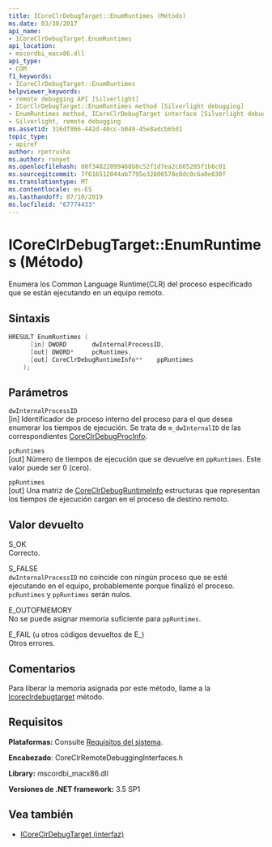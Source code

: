 ```yaml
---
title: ICoreClrDebugTarget::EnumRuntimes (Método)
ms.date: 03/30/2017
api_name:
- ICoreClrDebugTarget.EnumRuntimes
api_location:
- mscordbi_macx86.dll
api_type:
- COM
f1_keywords:
- ICoreClrDebugTarget::EnumRuntimes
helpviewer_keywords:
- remote debugging API [Silverlight]
- ICorClrDebugTarget::EnumRuntimes method [Silverlight debugging]
- EnumRuntimes method, ICoreClrDebugTarget interface [Silverlight debugging]
- Silverlight, remote debugging
ms.assetid: 316df866-442d-40cc-b049-45e8adcb65d1
topic_type:
- apiref
author: rpetrusha
ms.author: ronpet
ms.openlocfilehash: 08f34822099468b8c52f1d7ea2c665205f1b6c01
ms.sourcegitcommit: 7f616512044ab7795e32806578e8dc0c6a0e038f
ms.translationtype: MT
ms.contentlocale: es-ES
ms.lasthandoff: 07/10/2019
ms.locfileid: "67774433"
---
```

# <a name="icoreclrdebugtargetenumruntimes-method"></a>ICoreClrDebugTarget::EnumRuntimes (Método)
Enumera los Common Language Runtime(CLR) del proceso especificado que se están ejecutando en un equipo remoto.  
  
## <a name="syntax"></a>Sintaxis  
  
```cpp  
HRESULT EnumRuntimes (  
      [in] DWORD       dwInternalProcessID,  
      [out] DWORD*     pcRuntimes,  
      [out] CoreClrDebugRuntimeInfo**    ppRuntimes  
    );  
```  
  
## <a name="parameters"></a>Parámetros  
 `dwInternalProcessID`  
 [in] Identificador de proceso interno del proceso para el que desea enumerar los tiempos de ejecución. Se trata de `m_dwInternalID` de las correspondientes [CoreClrDebugProcInfo](../../../../docs/framework/unmanaged-api/debugging/coreclrdebugprocinfo-structure.md).  
  
 `pcRuntimes`  
 [out] Número de tiempos de ejecución que se devuelve en `ppRuntimes`. Este valor puede ser 0 (cero).  
  
 `ppRuntimes`  
 [out] Una matriz de [CoreClrDebugRuntimeInfo](../../../../docs/framework/unmanaged-api/debugging/coreclrdebugruntimeinfo-structure.md) estructuras que representan los tiempos de ejecución cargan en el proceso de destino remoto.  
  
## <a name="return-value"></a>Valor devuelto  
 S_OK  
 Correcto.  
  
 S_FALSE  
 `dwInternalProcessID` no coincide con ningún proceso que se esté ejecutando en el equipo, probablemente porque finalizó el proceso. `pcRuntimes` y `ppRuntimes` serán nulos.  
  
 E_OUTOFMEMORY  
 No se puede asignar memoria suficiente para `ppRuntimes`.  
  
 E_FAIL (u otros códigos devueltos de E_)  
 Otros errores.  
  
## <a name="remarks"></a>Comentarios  
 Para liberar la memoria asignada por este método, llame a la [Icoreclrdebugtarget](../../../../docs/framework/unmanaged-api/debugging/icoreclrdebugtarget-freememory-method.md) método.  
  
## <a name="requirements"></a>Requisitos  
 **Plataformas:** Consulte [Requisitos del sistema](../../../../docs/framework/get-started/system-requirements.md).  
  
 **Encabezado**: CoreClrRemoteDebuggingInterfaces.h  
  
 **Library:** mscordbi_macx86.dll  
  
 **Versiones de .NET framework:** 3.5 SP1  
  
## <a name="see-also"></a>Vea también

- [ICoreClrDebugTarget (interfaz)](../../../../docs/framework/unmanaged-api/debugging/icoreclrdebugtarget-interface.md)
